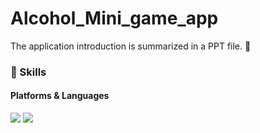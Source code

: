 # Alcohol_Mini_game_app
The application introduction is summarized in a PPT file. 👋

### 💪 Skills
#### Platforms & Languages
<p>

  <img src="https://img.shields.io/badge/Android-3DDC84?style=flat-square&logo=Android&logoColor=white"/>
  <img src="https://img.shields.io/badge/Kotlin-6633ff?style=flat-square&logo=Kotlin&logoColor=white"/>
</p>
